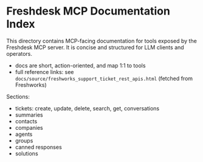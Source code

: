 # Freshdesk MCP Documentation Index

This directory contains MCP-facing documentation for tools exposed by the Freshdesk MCP server. It is concise and structured for LLM clients and operators.

- docs are short, action-oriented, and map 1:1 to tools
- full reference links: see `docs/source/freshworks_support_ticket_rest_apis.html` (fetched from Freshworks)

Sections:
- tickets: create, update, delete, search, get, conversations
- summaries
- contacts
- companies
- agents
- groups
- canned responses
- solutions

